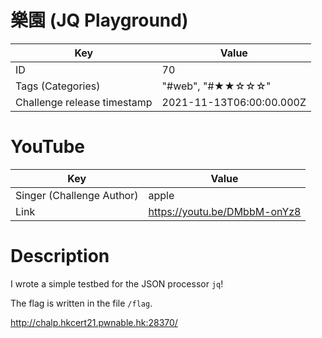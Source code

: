# 樂園 (JQ Playground)


| Key | Value |
| --- | ----- |
| ID | 70 |
| Tags (Categories) | "#web", "#★★☆☆☆" |
| Challenge release timestamp | 2021-11-13T06:00:00.000Z |

# YouTube

| Key | Value |
| --- | ----- |
| Singer (Challenge Author) | apple
| Link | https://youtu.be/DMbbM-onYz8

# Description

I wrote a simple testbed for the JSON processor `jq`!

The flag is written in the file `/flag`.

http://chalp.hkcert21.pwnable.hk:28370/